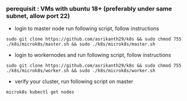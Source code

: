 ### perequisit : VMs with ubuntu 18+ (preferably under same subnet, allow port 22)
- login to master node run following script, follow instructions
```
sudo git clone https://github.com/asrikanth29/k8s && sudo chmod 755 ./k8s/microk8s/master.sh && sudo ./k8s/microk8s/master.sh
```
- login to workernodes and run following script, follow instructions
```
sudo git clone https://github.com/asrikanth29/k8s && sudo chmod 755 ./k8s/microk8s/worker.sh && sudo ./k8s/microk8s/worker.sh
```
- verify your cluster, run following script on master
```
microk8s kubectl get nodes
```
